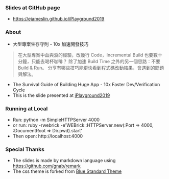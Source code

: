 ### Slides at GitHub page
- https://ejameslin.github.io/iPlayground2019

### About
- 大型專案生存守則 - 10x 加速開發技巧
> 在大型專案中血與淚的經驗，改幾行 Code，Incremental Build 也要數十分鐘，只能去喝杯咖啡？ 除了加速 Build Time 之外的另一個思路：不要 Build & Run。 分享有哪些技巧能更快看到程式碼改動結果，會遇到的問題與解法。
- The Survival Guide of Building Huge App - 10x Faster Dev/Verification Cycle
- This is the slide presented at [iPlayground2019](https://iplayground.io/2019)

### Running at Local
- Run: python -m SimpleHTTPServer 4000
- or run: ruby -rwebrick -e'WEBrick::HTTPServer.new(:Port => 4000, :DocumentRoot => Dir.pwd).start'
- Then open: http://localhost:4000

### Special Thanks
- The slides is made by markdown language using https://github.com/gnab/remark
- The css theme is forked from [Blue Standard Theme](https://github.com/sfc-arch/remark-theme)
